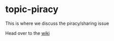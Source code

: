 # topic-piracy
This is where we discuss the piracy/sharing issue

Head over to the [wiki](https://github.com/Internet-Freedom-Lx/topic-piracy/wiki)
